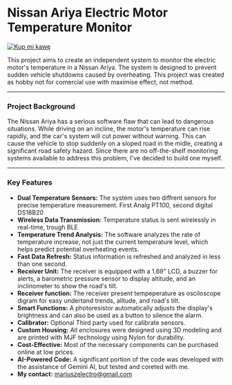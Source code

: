 # Nissan Ariya Electric Motor Temperature Monitor
[![Kup mi kawę](https://img.buymeacoffee.com/button-api/?text=Buy%20me%20a%20coffee&emoji=&slug=mariuszelectro&button_colour=FFDD00&font_colour=000000&font_family=Poppins&outline_colour=000000&coffee_colour=ffffff)](https://www.buymeacoffee.com/mariuszelectro)

This project aims to create an independent system to monitor the electric motor's temperature in a Nissan Ariya. The system is designed to prevent sudden vehicle shutdowns caused by overheating.
This project was created as hobby not for comercial  use with maximise effect, not method.

---
### Project Background

The Nissan Ariya has a serious software flaw that can lead to dangerous situations. While driving on an incline, the motor's temperature can rise rapidly, and the car's system will cut power without warning. This can cause the vehicle to stop suddenly on a sloped road in the midle, creating a significant road safety hazard. Since there are no off-the-shelf monitoring systems available to address this problem, I've decided to build one myself.

---
### Key Features

* **Dual Temperature Sensors:** The system uses two diffrent sensors for precise temperature measurement. First Analg PT100, second digital DS18B20
* **Wireless Data Transmission:** Temperature status is sent wirelessly in real-time, trough BLE
* **Temperature Trend Analysis:** The software analyzes the rate of temperature increase, not just the current temperature level, which helps predict potential overheating events.
* **Fast Data Refresh:** Status information is refreshed and analyzed in less than one second.
* **Receiver Unit:** The receiver is equipped with a 1.69" LCD, a buzzer for alerts, a barometric pressure sensor to display altitude, and an inclinometer to show the road's tilt.
* **Receiver function:** The receiver present tempeperature as osciloscope digram for easy undertand trends, alitude, and road's tilt.
* **Smart Functions:** A photoresistor automatically adjusts the display's brightness and can also be used as a button to silence the alarm.
* **Calibrator:** Optional Third party used for calibrate sensors.
* **Custom Housing:** All enclosures were designed using 3D modeling and are printed with MJF technology using Nylon for durability.
* **Cost-Effective:** Most of the necessary components can be purchased online at low prices.
* **AI-Powered Code:** A significant portion of the code was developed with the assistance of Gemini AI, but tested and coreted with me.
* **My contact:** mariuszelectro@gmail.com

